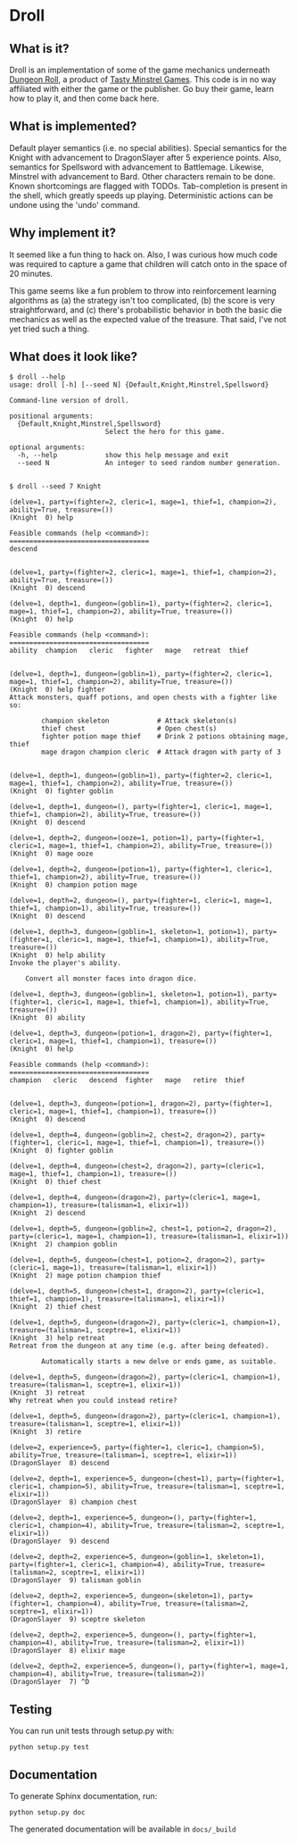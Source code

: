 Droll
=====
## What is it?

Droll is an implementation of some of the game mechanics underneath [Dungeon
Roll](https://boardgamegeek.com/boardgame/138788/dungeon-roll), a product of
[Tasty Minstrel Games](http://playtmg.com/).  This code is in no way affiliated
with either the game or the publisher.  Go buy their game, learn how to play it,
and then come back here.

## What is implemented?

Default player semantics (i.e. no special abilities).  Special semantics for the
Knight with advancement to DragonSlayer after 5 experience points.  Also,
semantics for Spellsword with advancement to Battlemage.  Likewise, Minstrel
with advancement to Bard.  Other characters remain to be done.  Known
shortcomings are flagged with TODOs.  Tab-completion is present in the shell,
which greatly speeds up playing.  Deterministic actions can be undone using
the 'undo' command.

## Why implement it?

It seemed like a fun thing to hack on.  Also, I was curious how much code was
required to capture a game that children will catch onto in the space of 20
minutes.

This game seems like a fun problem to throw into reinforcement learning
algorithms as (a) the strategy isn't too complicated, (b) the score is very
straightforward, and (c) there's probabilistic behavior in both the basic die
mechanics as well as the expected value of the treasure.  That said, I've not
yet tried such a thing.

## What does it look like?

```
$ droll --help
usage: droll [-h] [--seed N] {Default,Knight,Minstrel,Spellsword}

Command-line version of droll.

positional arguments:
  {Default,Knight,Minstrel,Spellsword}
                        Select the hero for this game.

optional arguments:
  -h, --help            show this help message and exit
  --seed N              An integer to seed random number generation.


$ droll --seed 7 Knight

(delve=1, party=(fighter=2, cleric=1, mage=1, thief=1, champion=2), ability=True, treasure=())
(Knight  0) help

Feasible commands (help <command>):
===================================
descend


(delve=1, party=(fighter=2, cleric=1, mage=1, thief=1, champion=2), ability=True, treasure=())
(Knight  0) descend

(delve=1, depth=1, dungeon=(goblin=1), party=(fighter=2, cleric=1, mage=1, thief=1, champion=2), ability=True, treasure=())
(Knight  0) help

Feasible commands (help <command>):
===================================
ability  champion   cleric   fighter   mage   retreat  thief


(delve=1, depth=1, dungeon=(goblin=1), party=(fighter=2, cleric=1, mage=1, thief=1, champion=2), ability=True, treasure=())
(Knight  0) help fighter
Attack monsters, quaff potions, and open chests with a fighter like so:

        champion skeleton            # Attack skeleton(s)
        thief chest                  # Open chest(s)
        fighter potion mage thief    # Drink 2 potions obtaining mage, thief
        mage dragon champion cleric  # Attack dragon with party of 3


(delve=1, depth=1, dungeon=(goblin=1), party=(fighter=2, cleric=1, mage=1, thief=1, champion=2), ability=True, treasure=())
(Knight  0) fighter goblin

(delve=1, depth=1, dungeon=(), party=(fighter=1, cleric=1, mage=1, thief=1, champion=2), ability=True, treasure=())
(Knight  0) descend

(delve=1, depth=2, dungeon=(ooze=1, potion=1), party=(fighter=1, cleric=1, mage=1, thief=1, champion=2), ability=True, treasure=())
(Knight  0) mage ooze

(delve=1, depth=2, dungeon=(potion=1), party=(fighter=1, cleric=1, thief=1, champion=2), ability=True, treasure=())
(Knight  0) champion potion mage

(delve=1, depth=2, dungeon=(), party=(fighter=1, cleric=1, mage=1, thief=1, champion=1), ability=True, treasure=())
(Knight  0) descend

(delve=1, depth=3, dungeon=(goblin=1, skeleton=1, potion=1), party=(fighter=1, cleric=1, mage=1, thief=1, champion=1), ability=True, treasure=())
(Knight  0) help ability
Invoke the player's ability.

    Convert all monster faces into dragon dice.

(delve=1, depth=3, dungeon=(goblin=1, skeleton=1, potion=1), party=(fighter=1, cleric=1, mage=1, thief=1, champion=1), ability=True, treasure=())
(Knight  0) ability

(delve=1, depth=3, dungeon=(potion=1, dragon=2), party=(fighter=1, cleric=1, mage=1, thief=1, champion=1), treasure=())
(Knight  0) help

Feasible commands (help <command>):
===================================
champion   cleric   descend  fighter   mage   retire  thief


(delve=1, depth=3, dungeon=(potion=1, dragon=2), party=(fighter=1, cleric=1, mage=1, thief=1, champion=1), treasure=())
(Knight  0) descend

(delve=1, depth=4, dungeon=(goblin=2, chest=2, dragon=2), party=(fighter=1, cleric=1, mage=1, thief=1, champion=1), treasure=())
(Knight  0) fighter goblin

(delve=1, depth=4, dungeon=(chest=2, dragon=2), party=(cleric=1, mage=1, thief=1, champion=1), treasure=())
(Knight  0) thief chest

(delve=1, depth=4, dungeon=(dragon=2), party=(cleric=1, mage=1, champion=1), treasure=(talisman=1, elixir=1))
(Knight  2) descend

(delve=1, depth=5, dungeon=(goblin=2, chest=1, potion=2, dragon=2), party=(cleric=1, mage=1, champion=1), treasure=(talisman=1, elixir=1))
(Knight  2) champion goblin

(delve=1, depth=5, dungeon=(chest=1, potion=2, dragon=2), party=(cleric=1, mage=1), treasure=(talisman=1, elixir=1))
(Knight  2) mage potion champion thief

(delve=1, depth=5, dungeon=(chest=1, dragon=2), party=(cleric=1, thief=1, champion=1), treasure=(talisman=1, elixir=1))
(Knight  2) thief chest

(delve=1, depth=5, dungeon=(dragon=2), party=(cleric=1, champion=1), treasure=(talisman=1, sceptre=1, elixir=1))
(Knight  3) help retreat
Retreat from the dungeon at any time (e.g. after being defeated).

        Automatically starts a new delve or ends game, as suitable.

(delve=1, depth=5, dungeon=(dragon=2), party=(cleric=1, champion=1), treasure=(talisman=1, sceptre=1, elixir=1))
(Knight  3) retreat
Why retreat when you could instead retire?

(delve=1, depth=5, dungeon=(dragon=2), party=(cleric=1, champion=1), treasure=(talisman=1, sceptre=1, elixir=1))
(Knight  3) retire

(delve=2, experience=5, party=(fighter=1, cleric=1, champion=5), ability=True, treasure=(talisman=1, sceptre=1, elixir=1))
(DragonSlayer  8) descend

(delve=2, depth=1, experience=5, dungeon=(chest=1), party=(fighter=1, cleric=1, champion=5), ability=True, treasure=(talisman=1, sceptre=1, elixir=1))
(DragonSlayer  8) champion chest

(delve=2, depth=1, experience=5, dungeon=(), party=(fighter=1, cleric=1, champion=4), ability=True, treasure=(talisman=2, sceptre=1, elixir=1))
(DragonSlayer  9) descend

(delve=2, depth=2, experience=5, dungeon=(goblin=1, skeleton=1), party=(fighter=1, cleric=1, champion=4), ability=True, treasure=(talisman=2, sceptre=1, elixir=1))
(DragonSlayer  9) talisman goblin

(delve=2, depth=2, experience=5, dungeon=(skeleton=1), party=(fighter=1, champion=4), ability=True, treasure=(talisman=2, sceptre=1, elixir=1))
(DragonSlayer  9) sceptre skeleton

(delve=2, depth=2, experience=5, dungeon=(), party=(fighter=1, champion=4), ability=True, treasure=(talisman=2, elixir=1))
(DragonSlayer  8) elixir mage

(delve=2, depth=2, experience=5, dungeon=(), party=(fighter=1, mage=1, champion=4), ability=True, treasure=(talisman=2))
(DragonSlayer  7) ^D
```

## Testing

You can run unit tests through setup.py with:

```
python setup.py test
```

## Documentation

To generate Sphinx documentation, run:

```
python setup.py doc
```

The generated documentation will be available in `docs/_build`

